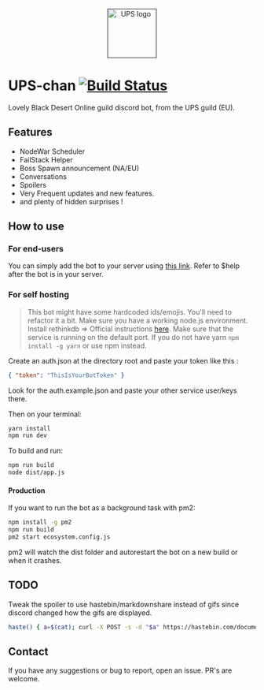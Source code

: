 <p align="center"><a href="" target="_blank"><img width="100" src="https://cdn.discordapp.com/attachments/312317025357791242/403003504886546433/upschan.png" alt="UPS logo"></a></p>

# UPS-chan [![Build Status](https://travis-ci.org/Hebilicious/ups-chan.svg?branch=master)](https://travis-ci.org/Hebilicious/ups-chan)

Lovely Black Desert Online guild discord bot, from the UPS guild (EU).

## Features

* NodeWar Scheduler
* FailStack Helper
* Boss Spawn announcement (NA/EU)
* Conversations
* Spoilers
* Very Frequent updates and new features.
* and plenty of hidden surprises !

## How to use

### For end-users

You can simply add the bot to your server using [this link](https://discordapp.com/api/oauth2/authorize?client_id=402582808456855552&permissions=8&scope=bot).
Refer to $help after the bot is in your server.

### For self hosting

> This bot might have some hardcoded ids/emojis. You'll need to refactor it a bit.
> Make sure you have a working node.js environment.
> Install rethinkdb => Official instructions [here](https://www.rethinkdb.com/docs/install/).
> Make sure that the service is running on the default port.
> If you do not have yarn `npm install -g yarn` or use npm instead.

Create an auth.json at the directory root and paste your token like this :

```json
{ "token": "ThisIsYourBotToken" }
```

Look for the auth.example.json and paste your other service user/keys there.

Then on your terminal:

```sh
yarn install
npm run dev
```

To build and run:

```sh
npm run build
node dist/app.js
```

#### Production

If you want to run the bot as a background task with pm2:

```sh
npm install -g pm2
npm run build
pm2 start ecosystem.config.js
```

pm2 will watch the dist folder and autorestart the bot on a new build or when it crashes.

## TODO

Tweak the spoiler to use hastebin/markdownshare instead of gifs since discord changed how the gifs are displayed.

```bash
haste() { a=$(cat); curl -X POST -s -d "$a" https://hastebin.com/documents | awk -F '"' '{print "https://hastebin.com/"$4}'; }
```

## Contact

If you have any suggestions or bug to report, open an issue. PR's are welcome.
